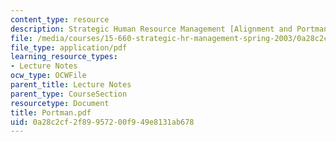 ```yaml
---
content_type: resource
description: Strategic Human Resource Management [Alignment and Portman]
file: /media/courses/15-660-strategic-hr-management-spring-2003/0a28c2cf2f89957200f949e8131ab678_Portman.pdf
file_type: application/pdf
learning_resource_types:
- Lecture Notes
ocw_type: OCWFile
parent_title: Lecture Notes
parent_type: CourseSection
resourcetype: Document
title: Portman.pdf
uid: 0a28c2cf-2f89-9572-00f9-49e8131ab678
---
```

